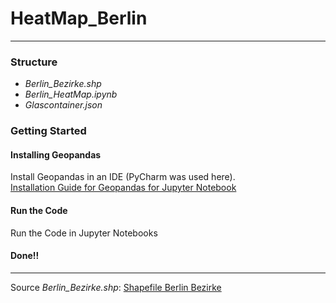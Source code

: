 # HeatMap_Berlin
***
### Structure
* *Berlin_Bezirke.shp*
* *Berlin_HeatMap.ipynb*
* *Glascontainer.json*
### Getting Started
#### Installing Geopandas 
Install Geopandas in an IDE (PyCharm was used here).\
[Installation Guide for Geopandas for Jupyter Notebook](https://medium.com/@sourav_raj/ultimate-easiest-way-to-install-geopandas-on-windows-add-to-jupyter-notebook-which-will-a4b11223f4f2)
#### Run the Code
Run the Code in Jupyter Notebooks
#### Done!!
***
Source *Berlin_Bezirke.shp*: [Shapefile Berlin Bezirke](https://opendata-esri-de.opendata.arcgis.com/datasets/9f5d82911d4545c4be1da8cab89f21ae_0?geometry=12.382%2C52.361%2C14.468%2C52.653)
